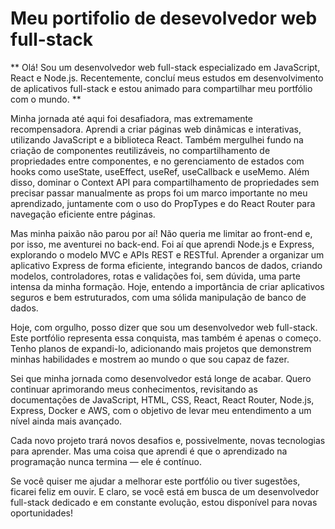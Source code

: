# Meu portifolio de desevolvedor web full-stack

** Olá! Sou um desenvolvedor web full-stack especializado em JavaScript, React e Node.js. Recentemente, concluí meus estudos em desenvolvimento de aplicativos full-stack e estou animado para compartilhar meu portfólio com o mundo. **

Minha jornada até aqui foi desafiadora, mas extremamente recompensadora. Aprendi a criar páginas web dinâmicas e interativas, utilizando JavaScript e a biblioteca React. Também mergulhei fundo na criação de componentes reutilizáveis, no compartilhamento de propriedades entre componentes, e no gerenciamento de estados com hooks como useState, useEffect, useRef, useCallback e useMemo. Além disso, dominar o Context API para compartilhamento de propriedades sem precisar passar manualmente as props foi um marco importante no meu aprendizado, juntamente com o uso do PropTypes e do React Router para navegação eficiente entre páginas.

Mas minha paixão não parou por aí! Não queria me limitar ao front-end e, por isso, me aventurei no back-end. Foi aí que aprendi Node.js e Express, explorando o modelo MVC e APIs REST e RESTful. Aprender a organizar um aplicativo Express de forma eficiente, integrando bancos de dados, criando modelos, controladores, rotas e validações foi, sem dúvida, uma parte intensa da minha formação. Hoje, entendo a importância de criar aplicativos seguros e bem estruturados, com uma sólida manipulação de banco de dados.

Hoje, com orgulho, posso dizer que sou um desenvolvedor web full-stack. Este portfólio representa essa conquista, mas também é apenas o começo. Tenho planos de expandi-lo, adicionando mais projetos que demonstrem minhas habilidades e mostrem ao mundo o que sou capaz de fazer.

Sei que minha jornada como desenvolvedor está longe de acabar. Quero continuar aprimorando meus conhecimentos, revisitando as documentações de JavaScript, HTML, CSS, React, React Router, Node.js, Express, Docker e AWS, com o objetivo de levar meu entendimento a um nível ainda mais avançado.

Cada novo projeto trará novos desafios e, possivelmente, novas tecnologias para aprender. Mas uma coisa que aprendi é que o aprendizado na programação nunca termina — ele é contínuo.

Se você quiser me ajudar a melhorar este portfólio ou tiver sugestões, ficarei feliz em ouvir. E claro, se você está em busca de um desenvolvedor full-stack dedicado e em constante evolução, estou disponível para novas oportunidades!
